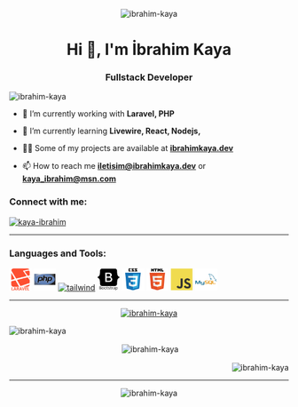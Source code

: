 <p align="center"> <img src="https://ibrahimkaya.dev/images/logo/ik-logo-03-alt.png" alt="ibrahim-kaya" height="200"/> </p>

<h1 align="center">Hi 👋, I'm İbrahim Kaya</h1>
<h3 align="center">Fullstack Developer</h3>

<p align="left"> <img src="https://komarev.com/ghpvc/?username=ibrahim-kaya&label=Profile%20views&color=0e75b6&style=flat" alt="ibrahim-kaya" /> </p>

- 🔭 I’m currently working with **Laravel, PHP**

- 🌱 I’m currently learning **Livewire, React, Nodejs,**

- 👨‍💻 Some of my projects are available at **[ibrahimkaya.dev](https://ibrahimkaya.dev)**

- 📫 How to reach me **iletisim@ibrahimkaya.dev** or **kaya_ibrahim@msn.com**

<h3 align="left">Connect with me:</h3>
<p align="left">
<a href="https://linkedin.com/in/kaya-ibrahim" target="blank"><img align="center" src="https://raw.githubusercontent.com/rahuldkjain/github-profile-readme-generator/master/src/images/icons/Social/linked-in-alt.svg" alt="kaya-ibrahim" height="30" width="40" /></a>
</p>

<hr>

<h3 align="left">Languages and Tools:</h3>
<p align="left"> 
<a href="https://laravel.com/" target="_blank" rel="noreferrer"> <img src="https://raw.githubusercontent.com/devicons/devicon/master/icons/laravel/laravel-plain-wordmark.svg" alt="laravel" width="40" height="40"/></a> 
 <a href="https://www.php.net" target="_blank" rel="noreferrer"> <img src="https://raw.githubusercontent.com/devicons/devicon/master/icons/php/php-original.svg" alt="php" width="40" height="40"/></a>
 <a href="https://tailwindcss.com/" target="_blank" rel="noreferrer"> <img src="https://www.vectorlogo.zone/logos/tailwindcss/tailwindcss-icon.svg" alt="tailwind" width="40" height="40"/></a>
<a href="https://getbootstrap.com" target="_blank" rel="noreferrer"> <img src="https://raw.githubusercontent.com/devicons/devicon/master/icons/bootstrap/bootstrap-plain-wordmark.svg" alt="bootstrap" width="40" height="40"/></a> 
<a href="https://www.w3schools.com/css/" target="_blank" rel="noreferrer"> <img src="https://raw.githubusercontent.com/devicons/devicon/master/icons/css3/css3-original-wordmark.svg" alt="css3" width="40" height="40"/></a> 
<a href="https://www.w3.org/html/" target="_blank" rel="noreferrer"> <img src="https://raw.githubusercontent.com/devicons/devicon/master/icons/html5/html5-original-wordmark.svg" alt="html5" width="40" height="40"/></a> 
<a href="https://developer.mozilla.org/en-US/docs/Web/JavaScript" target="_blank" rel="noreferrer"> <img src="https://raw.githubusercontent.com/devicons/devicon/master/icons/javascript/javascript-original.svg" alt="javascript" width="40" height="40"/></a> 
<a href="https://www.mysql.com/" target="_blank" rel="noreferrer"> <img src="https://raw.githubusercontent.com/devicons/devicon/master/icons/mysql/mysql-original-wordmark.svg" alt="mysql" width="40" height="40"/></a> 
 </p>
 
 <hr>

<p align="center"> <a href="https://github.com/ryo-ma/github-profile-trophy"><img src="https://github-profile-trophy.vercel.app/?username=ibrahim-kaya" alt="ibrahim-kaya" /></a> </p>

<p align="left"><img align="center" src="https://github-readme-stats.vercel.app/api/top-langs?username=ibrahim-kaya&show_icons=true&locale=en&layout=compact" alt="ibrahim-kaya" /></p>

<p align="center">&nbsp;<img align="center" src="https://github-readme-stats.vercel.app/api?username=ibrahim-kaya&show_icons=true&locale=en" alt="ibrahim-kaya" /></p>

<p align="right"><img align="center" src="https://github-readme-streak-stats.herokuapp.com/?user=ibrahim-kaya&" alt="ibrahim-kaya" /></p>

<hr>

<p align="center"> <img src="https://ibrahimkaya.dev/images/logo/ik-logo-mini-alt.png" alt="ibrahim-kaya" height="100"/> </p>

